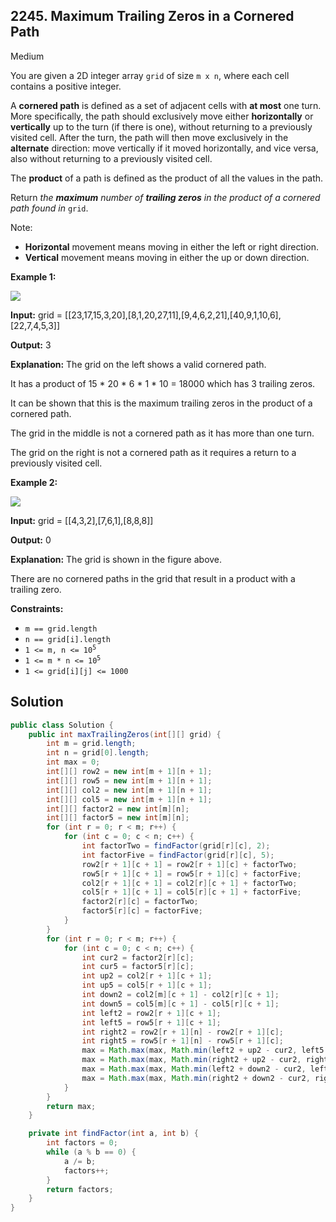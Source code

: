 ## 2245\. Maximum Trailing Zeros in a Cornered Path

Medium

You are given a 2D integer array `grid` of size `m x n`, where each cell contains a positive integer.

A **cornered path** is defined as a set of adjacent cells with **at most** one turn. More specifically, the path should exclusively move either **horizontally** or **vertically** up to the turn (if there is one), without returning to a previously visited cell. After the turn, the path will then move exclusively in the **alternate** direction: move vertically if it moved horizontally, and vice versa, also without returning to a previously visited cell.

The **product** of a path is defined as the product of all the values in the path.

Return _the **maximum** number of **trailing zeros** in the product of a cornered path found in_ `grid`.

Note:

*   **Horizontal** movement means moving in either the left or right direction.
*   **Vertical** movement means moving in either the up or down direction.

**Example 1:**

![](https://assets.leetcode.com/uploads/2022/03/23/ex1new2.jpg)

**Input:** grid = \[\[23,17,15,3,20],[8,1,20,27,11],[9,4,6,2,21],[40,9,1,10,6],[22,7,4,5,3]]

**Output:** 3

**Explanation:** The grid on the left shows a valid cornered path.

It has a product of 15 \* 20 \* 6 \* 1 \* 10 = 18000 which has 3 trailing zeros.

It can be shown that this is the maximum trailing zeros in the product of a cornered path.


The grid in the middle is not a cornered path as it has more than one turn.

The grid on the right is not a cornered path as it requires a return to a previously visited cell. 

**Example 2:**

![](https://assets.leetcode.com/uploads/2022/03/25/ex2.jpg)

**Input:** grid = \[\[4,3,2],[7,6,1],[8,8,8]]

**Output:** 0

**Explanation:** The grid is shown in the figure above.

There are no cornered paths in the grid that result in a product with a trailing zero. 

**Constraints:**

*   `m == grid.length`
*   `n == grid[i].length`
*   <code>1 <= m, n <= 10<sup>5</sup></code>
*   <code>1 <= m * n <= 10<sup>5</sup></code>
*   `1 <= grid[i][j] <= 1000`

## Solution

```java
public class Solution {
    public int maxTrailingZeros(int[][] grid) {
        int m = grid.length;
        int n = grid[0].length;
        int max = 0;
        int[][] row2 = new int[m + 1][n + 1];
        int[][] row5 = new int[m + 1][n + 1];
        int[][] col2 = new int[m + 1][n + 1];
        int[][] col5 = new int[m + 1][n + 1];
        int[][] factor2 = new int[m][n];
        int[][] factor5 = new int[m][n];
        for (int r = 0; r < m; r++) {
            for (int c = 0; c < n; c++) {
                int factorTwo = findFactor(grid[r][c], 2);
                int factorFive = findFactor(grid[r][c], 5);
                row2[r + 1][c + 1] = row2[r + 1][c] + factorTwo;
                row5[r + 1][c + 1] = row5[r + 1][c] + factorFive;
                col2[r + 1][c + 1] = col2[r][c + 1] + factorTwo;
                col5[r + 1][c + 1] = col5[r][c + 1] + factorFive;
                factor2[r][c] = factorTwo;
                factor5[r][c] = factorFive;
            }
        }
        for (int r = 0; r < m; r++) {
            for (int c = 0; c < n; c++) {
                int cur2 = factor2[r][c];
                int cur5 = factor5[r][c];
                int up2 = col2[r + 1][c + 1];
                int up5 = col5[r + 1][c + 1];
                int down2 = col2[m][c + 1] - col2[r][c + 1];
                int down5 = col5[m][c + 1] - col5[r][c + 1];
                int left2 = row2[r + 1][c + 1];
                int left5 = row5[r + 1][c + 1];
                int right2 = row2[r + 1][n] - row2[r + 1][c];
                int right5 = row5[r + 1][n] - row5[r + 1][c];
                max = Math.max(max, Math.min(left2 + up2 - cur2, left5 + up5 - cur5));
                max = Math.max(max, Math.min(right2 + up2 - cur2, right5 + up5 - cur5));
                max = Math.max(max, Math.min(left2 + down2 - cur2, left5 + down5 - cur5));
                max = Math.max(max, Math.min(right2 + down2 - cur2, right5 + down5 - cur5));
            }
        }
        return max;
    }

    private int findFactor(int a, int b) {
        int factors = 0;
        while (a % b == 0) {
            a /= b;
            factors++;
        }
        return factors;
    }
}
```